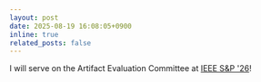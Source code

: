 ```yaml
---
layout: post
date: 2025-08-19 16:08:05+0900
inline: true
related_posts: false
---
```


I will serve on the Artifact Evaluation Committee at [IEEE S&P '26](https://sp2026.ieee-security.org/)!